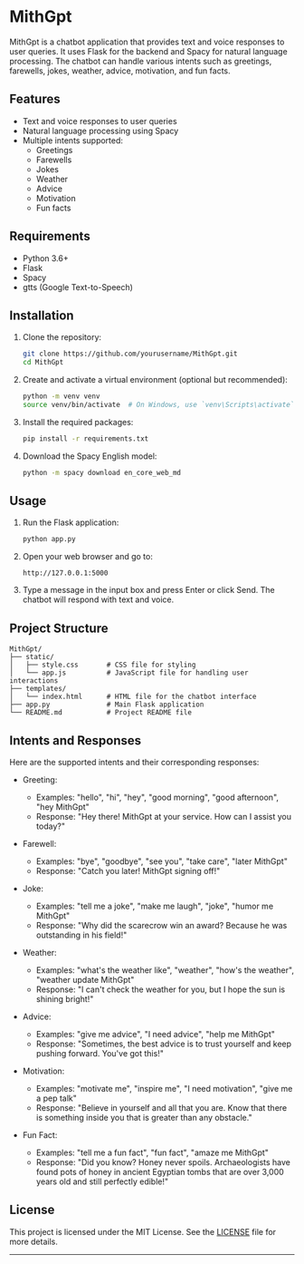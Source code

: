 # MithGpt

MithGpt is a chatbot application that provides text and voice responses to user queries. It uses Flask for the backend and Spacy for natural language processing. The chatbot can handle various intents such as greetings, farewells, jokes, weather, advice, motivation, and fun facts.

## Features

- Text and voice responses to user queries
- Natural language processing using Spacy
- Multiple intents supported:
  - Greetings
  - Farewells
  - Jokes
  - Weather
  - Advice
  - Motivation
  - Fun facts

## Requirements

- Python 3.6+
- Flask
- Spacy
- gtts (Google Text-to-Speech)

## Installation

1. Clone the repository:

    ```sh
    git clone https://github.com/yourusername/MithGpt.git
    cd MithGpt
    ```

2. Create and activate a virtual environment (optional but recommended):

    ```sh
    python -m venv venv
    source venv/bin/activate  # On Windows, use `venv\Scripts\activate`
    ```

3. Install the required packages:

    ```sh
    pip install -r requirements.txt
    ```

4. Download the Spacy English model:

    ```sh
    python -m spacy download en_core_web_md
    ```

## Usage

1. Run the Flask application:

    ```sh
    python app.py
    ```

2. Open your web browser and go to:

    ```
    http://127.0.0.1:5000
    ```

3. Type a message in the input box and press Enter or click Send. The chatbot will respond with text and voice.

## Project Structure

```
MithGpt/
├── static/
│   ├── style.css       # CSS file for styling
│   └── app.js          # JavaScript file for handling user interactions
├── templates/
│   └── index.html      # HTML file for the chatbot interface
├── app.py              # Main Flask application
└── README.md           # Project README file
```

## Intents and Responses

Here are the supported intents and their corresponding responses:

- Greeting:
  - Examples: "hello", "hi", "hey", "good morning", "good afternoon", "hey MithGpt"
  - Response: "Hey there! MithGpt at your service. How can I assist you today?"

- Farewell:
  - Examples: "bye", "goodbye", "see you", "take care", "later MithGpt"
  - Response: "Catch you later! MithGpt signing off!"

- Joke:
  - Examples: "tell me a joke", "make me laugh", "joke", "humor me MithGpt"
  - Response: "Why did the scarecrow win an award? Because he was outstanding in his field!"

- Weather:
  - Examples: "what's the weather like", "weather", "how's the weather", "weather update MithGpt"
  - Response: "I can't check the weather for you, but I hope the sun is shining bright!"

- Advice:
  - Examples: "give me advice", "I need advice", "help me MithGpt"
  - Response: "Sometimes, the best advice is to trust yourself and keep pushing forward. You've got this!"

- Motivation:
  - Examples: "motivate me", "inspire me", "I need motivation", "give me a pep talk"
  - Response: "Believe in yourself and all that you are. Know that there is something inside you that is greater than any obstacle."

- Fun Fact:
  - Examples: "tell me a fun fact", "fun fact", "amaze me MithGpt"
  - Response: "Did you know? Honey never spoils. Archaeologists have found pots of honey in ancient Egyptian tombs that are over 3,000 years old and still perfectly edible!"

## License

This project is licensed under the MIT License. See the [LICENSE](LICENSE) file for more details.

---
